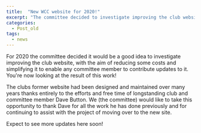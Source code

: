 ```yaml
---
title:  "New WCC website for 2020!"
excerpt: "The committee decided to investigate improving the club website."
categories:
  - Post_old
tags:
  - news
---
```


For 2020 the committee decided it would be a good idea to investigate improving the club website, with the aim of reducing some costs and simplifying it to enable any committee member to contribute updates to it. You're now looking at the result of this work!

The clubs former website had been designed and maintained over many years thanks entirely to the efforts and free time of longstanding club and committee member Dave Button. We (the committee) would like to take this opportunity to thank Dave for all the work he has done previously and for continuing to assist with the project of moving over to the new site.

Expect to see more updates here soon!
